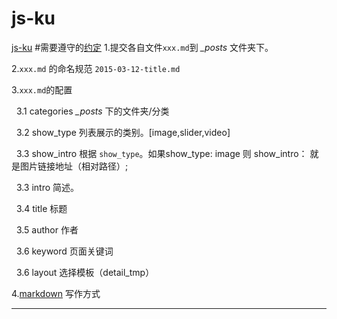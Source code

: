 # js-ku
[js-ku](http://www.js-ku.com) 
#需要遵守的[约定](http://js-ku.com/test/md-test.html) 
1.提交各自文件`xxx.md`到 *_posts* 文件夹下。 

2.`xxx.md` 的命名规范 `2015-03-12-title.md`

3.`xxx.md`的配置 

&nbsp;&nbsp;3.1 categories *_posts* 下的文件夹/分类 

&nbsp;&nbsp;3.2 show_type 列表展示的类别。[image,slider,video]

&nbsp;&nbsp;3.3 show_intro 根据 `show_type`。如果show_type: image 则 show_intro： 就是图片链接地址（相对路径）;

&nbsp;&nbsp;3.3 intro 简述。

&nbsp;&nbsp;3.4 title 标题

&nbsp;&nbsp;3.5 author 作者

&nbsp;&nbsp;3.6 keyword 页面关键词

&nbsp;&nbsp;3.6 layout 选择模板（detail_tmp）

4.[markdown](http://lixiaoshenxian.com/markdown.html) 写作方式 

------------------ 

